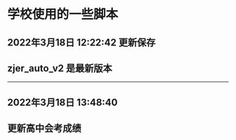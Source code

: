 # 学校使用的一些脚本

## 2022年3月18日 12:22:42 更新保存
##  zjer_auto_v2 是最新版本
---
## 2022年3月18日 13:48:40
## 更新高中会考成绩